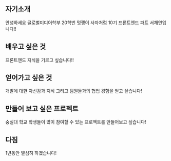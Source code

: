## 자기소개
안녕하세요 글로벌미디어학부 20학번 멋쟁이 사자처럼 10기 프론트엔드 파트 서채연입니다!!

## 배우고 싶은 것
프론트엔드 지식을 기르고 싶습니다!!

## 얻어가고 싶은 것
개발에 대한 자신감과 지식 그리고 팀원들과의 협업 경험을 얻고 싶습니다!

## 만들어 보고 싶은 프로젝트
숭실대 학교 학생들이 많이 참여할 수 있는 프로젝트를 만들어보고 싶습니다!

## 다짐
1년동안 열심히 하겠습니다!
